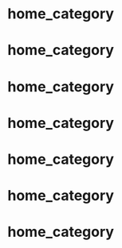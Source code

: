 # home_category
# home_category
# home_category
# home_category
# home_category
# home_category
# home_category
